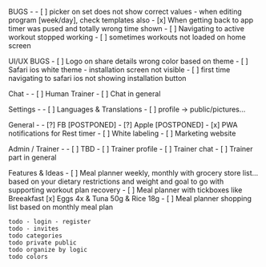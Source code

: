 BUGS -
     - [ ] picker on set does not show correct values - when editing program [week/day], check templates also
     - [x] When getting back to app timer was pused and totally wrong time shown
     - [ ] Navigating to active workout stopped working
     - [ ] sometimes workouts not loaded on home screen     

UI/UX BUGS
     - [ ] Logo on share details wrong color based on theme
     - [ ] Safari ios white theme - installation screen not visible
     - [ ] first time navigating to safari ios not showing installation button

Chat -
    - [ ] Human Trainer
    - [ ] Chat in general

Settings -
    - [ ] Languages & Translations
    - [ ] profile -> public/pictures...

General -
    - [?] FB [POSTPONED]
    - [?] Apple [POSTPONED]
    - [x] PWA notifications for Rest timer
    - [ ] White labeling
    - [ ] Marketing website

Admin / Trainer -
    - [ ] TBD
    - [ ] Trainer profile
    - [ ] Trainer chat
    - [ ] Trainer part in general

Features & Ideas
    - [ ] Meal planner weekly, monthly with grocery store list... based on your dietary restrictions and weight and goal to go with supporting workout plan recovery
    - [ ] Meal planner with tickboxes like Breeakfast [x] Eggs 4x & Tuna 50g & Rice 18g
    - [ ] Meal planner shopping list based on monthly meal plan


    todo - login - register
    todo - invites
    todo categories
    todo private public
    todo organize by logic
    todo colors